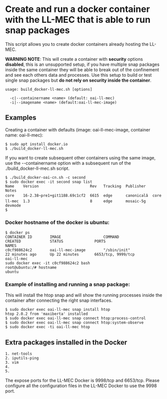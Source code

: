 # Create and run a docker container with the LL-MEC that is able to run snap packages

This script allows you to create docker containers already hosting the LL-MEC.

**WARNING NOTE**: This will create a container with **security** options **disabled**, this is an unsupported setup, if you have multiple snap packages inside the same container they will be able to break out of the confinement and see each others data and processes. Use this setup to build or test single snap packages but **do not rely on security inside the container**.

```
usage: build_docker-ll-mec.sh [options]

  -c|--containername <name> (default: oai-ll-mec)
  -i|--imagename <name> (default:oai-ll-mec-image)
```

## Examples

Creating a container with defaults (image: oai-ll-mec-image, container name: oai-ll-mec):

```
$ sudo apt install docker.io
$ ./build_docker-ll-mec.sh
```

If you want to create subsequent other containers using the same image, use the --containername option with a subsequent run of the ./build_docker-ll-mec.sh script.

```
$ ./build_docker-oai-cn.sh -c second
$ sudo docker exec -it second snap list
Name    Version                       Rev   Tracking  Publisher   Notes
core    16-2.38~pre1+git1188.69c1cf2  6615  edge      canonicalâ  core
ll-mec  1.3                           8     edge      mosaic-5g   devmode
$
```
### Docker hostname of the docker is **ubuntu**:
```
$ docker ps
CONTAINER ID        IMAGE                   COMMAND                  CREATED             STATUS              PORTS                            NAMES
c0cf988624c2        oai-ll-mec-image        "/sbin/init"             22 minutes ago      Up 22 minutes       6653/tcp, 9999/tcp               oai-ll-mec
sudo docker exec -it c0cf988624c2 bash
root@ubuntu:/# hostname
ubuntu
```
### Example of installing and running a snap package:

This will install the htop snap and will show the running processes inside the container after connecting the right snap interfaces.

```
$ sudo docker exec oai-ll-mec snap install htop
htop 2.0.2 from 'maxiberta' installed
$ sudo docker exec oai-ll-mec snap connect htop:process-control
$ sudo docker exec oai-ll-mec snap connect htop:system-observe
$ sudo docker exec -ti oai-ll-mec htop
```
## Extra packages installed in the Docker 
```
1. net-tools
2. iputils-ping
3. vim
4. 
5. 

```
The expose ports for the LL-MEC Docker is 9998/tcp and 6653/tcp. Please configure all the configuration files in the LL-MEC Docker to use the 9998 port.


